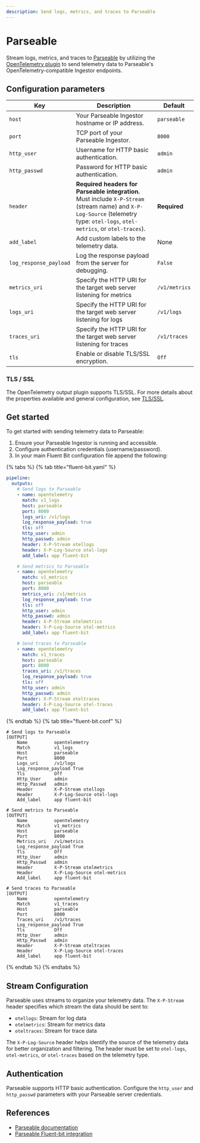 ```yaml
---
description: Send logs, metrics, and traces to Parseable
---
```


# Parseable

Stream logs, metrics, and traces to [Parseable](https://www.parseable.com) by utilizing the [OpenTelemetry plugin](opentelemetry.md) to send telemetry data to Parseable's OpenTelemetry-compatible Ingestor endpoints.

## Configuration parameters

| Key                        | Description | Default |
| -------------------------- | ----------- | ------- |
| `host`                     | Your Parseable Ingestor hostname or IP address. | `parseable` |
| `port`                     | TCP port of your Parseable Ingestor. | `8000` |
| `http_user`                | Username for HTTP basic authentication. | `admin` |
| `http_passwd`              | Password for HTTP basic authentication. | `admin` |
| `header`                   | **Required headers for Parseable integration.** Must include `X-P-Stream` (stream name) and `X-P-Log-Source` (telemetry type: `otel-logs`, `otel-metrics`, or `otel-traces`). | **Required** |
| `add_label`                | Add custom labels to the telemetry data. | None |
| `log_response_payload`     | Log the response payload from the server for debugging. | `False` |
| `metrics_uri`              | Specify the HTTP URI for the target web server listening for metrics | `/v1/metrics` |
| `logs_uri`                 | Specify the HTTP URI for the target web server listening for logs | `/v1/logs` |
| `traces_uri`               | Specify the HTTP URI for the target web server listening for traces | `/v1/traces` |
| `tls`                      | Enable or disable TLS/SSL encryption. | `Off` |

### TLS / SSL

The OpenTelemetry output plugin supports TLS/SSL. For more details about the properties available and general configuration, see [TLS/SSL](../../administration/transport-security.md).

## Get started

To get started with sending telemetry data to Parseable:

1. Ensure your Parseable Ingestor is running and accessible.
1. Configure authentication credentials (username/password).
1. In your main Fluent Bit configuration file append the following:

{% tabs %}
{% tab title="fluent-bit.yaml" %}

```yaml
pipeline:
  outputs:
    # Send logs to Parseable
    - name: opentelemetry
      match: v1_logs
      host: parseable
      port: 8000
      logs_uri: /v1/logs
      log_response_payload: true
      tls: off
      http_user: admin
      http_passwd: admin
      header: X-P-Stream otellogs
      header: X-P-Log-Source otel-logs
      add_label: app fluent-bit

    # Send metrics to Parseable
    - name: opentelemetry
      match: v1_metrics
      host: parseable
      port: 8000
      metrics_uri: /v1/metrics
      log_response_payload: true
      tls: off
      http_user: admin
      http_passwd: admin
      header: X-P-Stream otelmetrics
      header: X-P-Log-Source otel-metrics
      add_label: app fluent-bit

    # Send traces to Parseable
    - name: opentelemetry
      match: v1_traces
      host: parseable
      port: 8000
      traces_uri: /v1/traces
      log_response_payload: true
      tls: off
      http_user: admin
      http_passwd: admin
      header: X-P-Stream oteltraces
      header: X-P-Log-Source otel-traces
      add_label: app fluent-bit
```

{% endtab %}
{% tab title="fluent-bit.conf" %}

```text
# Send logs to Parseable
[OUTPUT]
    Name          opentelemetry
    Match         v1_logs
    Host          parseable
    Port          8000
    Logs_uri      /v1/logs
    Log_response_payload True
    Tls           Off
    Http_User     admin
    Http_Passwd   admin
    Header        X-P-Stream otellogs
    Header        X-P-Log-Source otel-logs
    Add_label     app fluent-bit

# Send metrics to Parseable
[OUTPUT]
    Name          opentelemetry
    Match         v1_metrics
    Host          parseable
    Port          8000
    Metrics_uri   /v1/metrics
    Log_response_payload True
    Tls           Off
    Http_User     admin
    Http_Passwd   admin
    Header        X-P-Stream otelmetrics
    Header        X-P-Log-Source otel-metrics
    Add_label     app fluent-bit

# Send traces to Parseable
[OUTPUT]
    Name          opentelemetry
    Match         v1_traces
    Host          parseable
    Port          8000
    Traces_uri    /v1/traces
    Log_response_payload True
    Tls           Off
    Http_User     admin
    Http_Passwd   admin
    Header        X-P-Stream oteltraces
    Header        X-P-Log-Source otel-traces
    Add_label     app fluent-bit
```

{% endtab %}
{% endtabs %}

## Stream Configuration

Parseable uses streams to organize your telemetry data. The `X-P-Stream` header specifies which stream the data should be sent to:

- `otellogs`: Stream for log data
- `otelmetrics`: Stream for metrics data  
- `oteltraces`: Stream for trace data

The `X-P-Log-Source` header helps identify the source of the telemetry data for better organization and filtering. The header must be set to `otel-logs`, `otel-metrics`, or `otel-traces` based on the telemetry type.

## Authentication

Parseable supports HTTP basic authentication. Configure the `http_user` and `http_passwd` parameters with your Parseable server credentials.

## References

- [Parseable documentation](https://www.parseable.com/docs)
- [Parseable Fluent-bit integration](https://www.parseable.com/docs/datasource/log-agents/fluent-bit)
